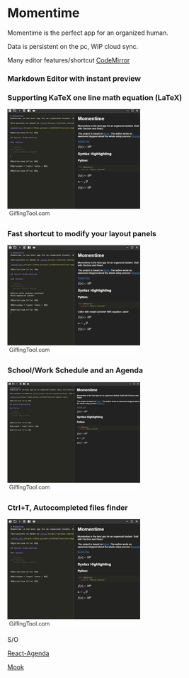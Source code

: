 # Momentime
Momentime is the perfect app for an organized human.

Data is persistent on the pc, WIP cloud sync.

Many editor features/shortcut [CodeMirror](https://codemirror.net/)


### Markdown Editor with instant preview

### Supporting KaTeX one line math equation (LaTeX)

<img src="https://github.com/ldlac/Momentime/blob/master/editorpreview.gif">


### Fast shortcut to modify your layout panels

<img src="https://github.com/ldlac/Momentime/blob/master/fastshortcuts.gif">


### School/Work Schedule and an Agenda

<img src="https://github.com/ldlac/Momentime/blob/master/schedule.gif">


### Ctrl+T, Autocompleted files finder

<img src="https://github.com/ldlac/Momentime/blob/master/newfilectrlt.gif">

S/O

[React-Agenda](https://www.npmjs.com/package/react-agenda)

[Mook](https://github.com/kazuar/mook)
